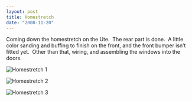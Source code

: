 ```yaml
---
layout: post
title: Homestretch
date: "2008-11-20"
---
```


Coming down the homestretch on the Ute.  The rear part is done.  A little color sanding and buffing to finish on the front, and the front bumper isn’t fitted yet.  Other than that, wiring, and assembling the windows into the doors.

![](/images/pop/studeute/rearend002.jpg "Homestretch 1")

![](/images/pop/studeute/rearend004.jpg "Homestretch 2")

![](/images/pop/studeute/rearend008.jpg "Homestretch 3")

